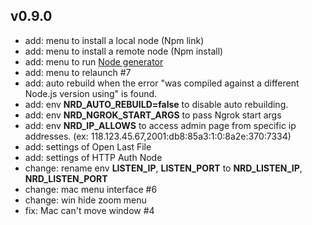 ## v0.9.0
- add: menu to install a local node (Npm link)
- add: menu to install a remote node (Npm install)
- add: menu to run [Node generator](https://github.com/node-red/node-red-nodegen)
- add: menu to relaunch #7
- add: auto rebuild when the error "was compiled against a different Node.js version using" is found.
- add: env **NRD_AUTO_REBUILD=false** to disable auto rebuilding.
- add: env **NRD_NGROK_START_ARGS** to pass Ngrok start args
- add: env **NRD_IP_ALLOWS** to access admin page from specific ip addresses. (ex: 118.123.45.67,2001:db8:85a3:1:0:8a2e:370:7334)
- add: settings of Open Last File
- add: settings of HTTP Auth Node
- change: rename env **LISTEN_IP**, **LISTEN_PORT** to **NRD_LISTEN_IP**, **NRD_LISTEN_PORT**
- change: mac menu interface #6
- change: win hide zoom menu
- fix: Mac can't move window #4
